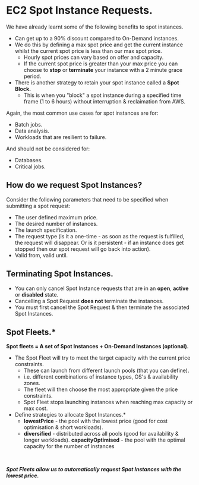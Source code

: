 # **EC2 Spot Instance Requests.**

We have already learnt some of the following benefits to spot instances.

* Can get up to a 90% discount compared to On-Demand instances.
* We do this by defining a max spot price and get the current instance whilst the current spot price is less than our max spot price.
    * Hourly spot prices can vary based on offer and capacity.
    * If the current spot price is greater than your max price you can choose to **stop** or **terminate** your instance with a 2 minute grace period.
* There is another strategy to retain your spot instance called a **Spot Block.**
    * This is when you "block" a spot instance during a specified time frame (1 to 6 hours) without interruption & reclaimation from AWS.

Again, the most common use cases for spot instances are for:

* Batch jobs.
* Data analysis.
* Workloads that are resilient to failure.

And should not be considered for:

* Databases.
* Critical jobs.

## **How do we request Spot Instances?**

Consider the following parameters that need to be specified when submitting a spot request:

* The user defined maximum price.
* The desired number of instances.
* The launch specification.
* The request type (is it a one-time - as soon as the request is fulfilled, the request will disappear. Or is it persistent - if an instance does get stopped then our spot request will go back into action).
* Valid from, valid until.

## **Terminating Spot Instances.**

* You can only cancel Spot Instance requests that are in an **open**, **active** or **disabled** state.
* Cancelling a Spot Request **does not** terminate the instances.
* You must first cancel the Spot Request & then terminate the associated Spot Instances.

## **Spot Fleets.\***

**Spot fleets = A set of Spot Instances + On-Demand Instances (optional).**

* The Spot Fleet will try to meet the target capacity with the current price constraints.
    * These can launch from different launch pools (that you can define).
    * i.e. different combinations of instance types, OS's & availability zones.
    * The fleet will then choose the most appropriate given the price constraints.
    * Spot Fleet stops launching instances when reaching max capacity or max cost.
* Define strategies to allocate Spot Instances.\*
    * **lowestPrice** - the pool with the lowest price (good for cost optimisation & short workloads).
    * **diversified** - distributed across all pools (good for availability & longer workloads).
    **capacityOptimised** - the pool with the optimal capacity for the number of instances

<br>

***Spot Fleets allow us to automatically request Spot Instances with the lowest price.***